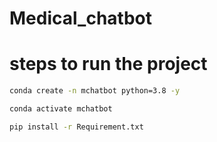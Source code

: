 # Medical_chatbot
# steps to run the project
```bash
conda create -n mchatbot python=3.8 -y
```
```bash
conda activate mchatbot
```
```bash
pip install -r Requirement.txt
```